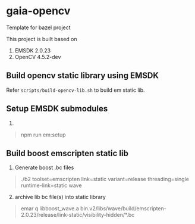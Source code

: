 # gaia-opencv

Template for bazel project

This project is built based on
1. EMSDK 2.0.23
1. OpenCV 4.5.2-dev

## Build opencv static library using EMSDK
Refer `scripts/build-opencv-lib.sh` to build em static lib.

## Setup EMSDK submodules
1. 
> npm run em:setup

## Build boost emscripten static lib
1. Generate boost .bc files
> ./b2 toolset=emscripten link=static variant=release threading=single runtime-link=static wave
2. archive lib bc file(s) into static library
> emar q libboost_wave.a bin.v2/libs/wave/build/emscripten-2.0.23/release/link-static/visibility-hidden/*.bc
